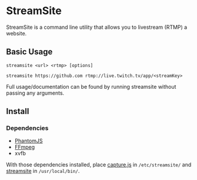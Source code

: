 # StreamSite

StreamSite is a command line utility that allows you to livestream (RTMP) a website.

## Basic Usage

`streamsite <url> <rtmp> [options]`

`streamsite https://github.com rtmp://live.twitch.tv/app/<streamKey>`

Full usage/documentation can be found by running streamsite without passing any arguments.

## Install

### Dependencies

- [PhantomJS](http://phantomjs.org/)
- [FFmpeg](https://ffmpeg.org/)
- xvfb

With those dependencies installed, place [capture.js](capture.js) in `/etc/streamsite/` and [streamsite](streamsite) in `/usr/local/bin/`.

